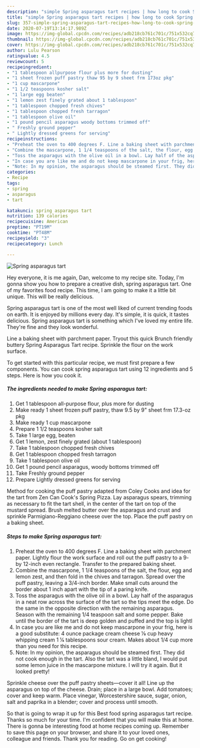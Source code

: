 ```yaml
---
description: "simple Spring asparagus tart recipes | how long to cook Spring asparagus tart"
title: "simple Spring asparagus tart recipes | how long to cook Spring asparagus tart"
slug: 357-simple-spring-asparagus-tart-recipes-how-long-to-cook-spring-asparagus-tart
date: 2020-07-19T13:14:17.989Z
image: https://img-global.cpcdn.com/recipes/adb218cb761c701c/751x532cq70/spring-asparagus-tart-recipe-main-photo.jpg
thumbnail: https://img-global.cpcdn.com/recipes/adb218cb761c701c/751x532cq70/spring-asparagus-tart-recipe-main-photo.jpg
cover: https://img-global.cpcdn.com/recipes/adb218cb761c701c/751x532cq70/spring-asparagus-tart-recipe-main-photo.jpg
author: Lulu Pearson
ratingvalue: 4.5
reviewcount: 5
recipeingredient:
- "1 tablespoon allpurpose flour plus more for dusting"
- "1 sheet frozen puff pastry thaw 95 by 9 sheet frm 173oz pkg"
- "1 cup mascarpone"
- "1 1/2 teaspoons kosher salt"
- "1 large egg beaten"
- "1 lemon zest finely grated about 1 tablespoon"
- "1 tablespoon chopped fresh chives"
- "1 tablespoon chopped fresh tarragon"
- "1 tablespoon olive oil"
- "1 pound pencil asparagus woody bottoms trimmed off"
- " Freshly ground pepper"
- " Lightly dressed greens for serving"
recipeinstructions:
- "Preheat the oven to 400 degrees F. Line a baking sheet with parchment paper. Lightly flour the work surface and roll out the puff pastry to a 9- by 12-inch even rectangle. Transfer to the prepared baking sheet."
- "Combine the mascarpone, 1 1/4 teaspoons of the salt, the flour, egg and lemon zest, and then fold in the chives and tarragon. Spread over the puff pastry, leaving a 3/4-inch border. Make small cuts around the border about 1 inch apart with the tip of a paring knife."
- "Toss the asparagus with the olive oil in a bowl. Lay half of the asparagus in a neat row across the surface of the tart so the tips meet the edge. Do the same in the opposite direction with the remaining asparagus. Season with the remaining 1/4 teaspoon salt and some pepper. Bake until the border of the tart is deep golden and puffed and the top is lightl"
- "In case you are like me and do not keep mascarpone in your frig, here is a good substitute: 4 ounce package cream cheese 1⁄8 cup heavy whipping cream 1 1⁄4 tablespoons sour cream. Makes about 1/4 cup more than you need for this recipe."
- "Note: In my opinion, the asparagus should be steamed first. They did not cook enough in the tart. Also the tart was a little bland, I would put some lemon juice in the mascarpone mixture. I will try it again. But it looked pretty!"
categories:
- Recipe
tags:
- spring
- asparagus
- tart

katakunci: spring asparagus tart 
nutrition: 139 calories
recipecuisine: American
preptime: "PT19M"
cooktime: "PT48M"
recipeyield: "3"
recipecategory: Lunch

---
```



![Spring asparagus tart](https://img-global.cpcdn.com/recipes/adb218cb761c701c/751x532cq70/spring-asparagus-tart-recipe-main-photo.jpg)

Hey everyone, it is me again, Dan, welcome to my recipe site. Today, I'm gonna show you how to prepare a creative dish, spring asparagus tart. One of my favorites food recipe. This time, I am going to make it a little bit unique. This will be really delicious.

Spring asparagus tart is one of the most well liked of current trending foods on earth. It is enjoyed by millions every day. It's simple, it is quick, it tastes delicious. Spring asparagus tart is something which I've loved my entire life. They're fine and they look wonderful.

Line a baking sheet with parchment paper. Tryout this quick Brunch friendly buttery Spring Asparagus Tart recipe. Sprinkle the flour on the work surface.


To get started with this particular recipe, we must first prepare a few components. You can cook spring asparagus tart using 12 ingredients and 5 steps. Here is how you cook it.

<!--inarticleads1-->

##### The ingredients needed to make Spring asparagus tart:

1. Get 1 tablespoon all-purpose flour, plus more for dusting
1. Make ready 1 sheet frozen puff pastry, thaw 9.5 by 9&#34; sheet frm 17.3-oz pkg
1. Make ready 1 cup mascarpone
1. Prepare 1 1/2 teaspoons kosher salt
1. Take 1 large egg, beaten
1. Get 1 lemon, zest finely grated (about 1 tablespoon)
1. Take 1 tablespoon chopped fresh chives
1. Get 1 tablespoon chopped fresh tarragon
1. Take 1 tablespoon olive oil
1. Get 1 pound pencil asparagus, woody bottoms trimmed off
1. Take  Freshly ground pepper
1. Prepare  Lightly dressed greens for serving


Method for cooking the puff pastry adapted from Coley Cooks and idea for the tart from Zen Can Cook&#39;s Spring Pizza. Lay asparagus spears, trimming as necessary to fit the tart shell, in the center of the tart on top of the mustard spread. Brush melted butter over the asparagus and crust and sprinkle Parmigiano-Reggiano cheese over the top. Place the puff pastry on a baking sheet. 

<!--inarticleads2-->

##### Steps to make Spring asparagus tart:

1. Preheat the oven to 400 degrees F. Line a baking sheet with parchment paper. Lightly flour the work surface and roll out the puff pastry to a 9- by 12-inch even rectangle. Transfer to the prepared baking sheet.
1. Combine the mascarpone, 1 1/4 teaspoons of the salt, the flour, egg and lemon zest, and then fold in the chives and tarragon. Spread over the puff pastry, leaving a 3/4-inch border. Make small cuts around the border about 1 inch apart with the tip of a paring knife.
1. Toss the asparagus with the olive oil in a bowl. Lay half of the asparagus in a neat row across the surface of the tart so the tips meet the edge. Do the same in the opposite direction with the remaining asparagus. Season with the remaining 1/4 teaspoon salt and some pepper. Bake until the border of the tart is deep golden and puffed and the top is lightl
1. In case you are like me and do not keep mascarpone in your frig, here is a good substitute: 4 ounce package cream cheese 1⁄8 cup heavy whipping cream 1 1⁄4 tablespoons sour cream. Makes about 1/4 cup more than you need for this recipe.
1. Note: In my opinion, the asparagus should be steamed first. They did not cook enough in the tart. Also the tart was a little bland, I would put some lemon juice in the mascarpone mixture. I will try it again. But it looked pretty!


Sprinkle cheese over the puff pastry sheets—cover it all! Line up the asparagus on top of the cheese. Drain; place in a large bowl. Add tomatoes; cover and keep warm. Place vinegar, Worcestershire sauce, sugar, onion, salt and paprika in a blender; cover and process until smooth. 

So that is going to wrap it up for this Best food spring asparagus tart recipe. Thanks so much for your time. I'm confident that you will make this at home. There is gonna be interesting food at home recipes coming up. Remember to save this page on your browser, and share it to your loved ones, colleague and friends. Thank you for reading. Go on get cooking!
